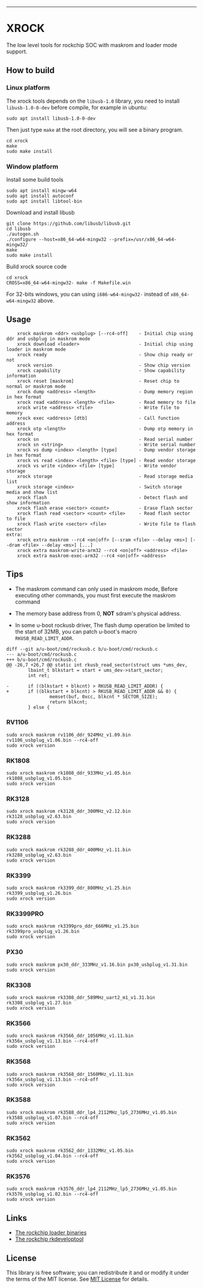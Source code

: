 
***
# XROCK
The low level tools for rockchip SOC with maskrom and loader mode support.

## How to build

### Linux platform

The xrock tools depends on the `libusb-1.0` library, you need to install `libusb-1.0-0-dev` before compile, for example in ubuntu:

```shell
sudo apt install libusb-1.0-0-dev
```

Then just type `make` at the root directory, you will see a binary program.

```shell
cd xrock
make
sudo make install
```

### Window platform

Install some build tools

```shell
sudo apt install mingw-w64
sudo apt install autoconf
sudo apt install libtool-bin
```

Download and install libusb

```shell
git clone https://github.com/libusb/libusb.git
cd libusb
./autogen.sh
./configure --host=x86_64-w64-mingw32 --prefix=/usr/x86_64-w64-mingw32/
make
sudo make install
```

Build xrock source code

```shell
cd xrock
CROSS=x86_64-w64-mingw32- make -f Makefile.win
```

For 32-bits windows, you can using `i686-w64-mingw32-` instead of `x86_64-w64-mingw32` above.


## Usage

```shell
    xrock maskrom <ddr> <usbplug> [--rc4-off]    - Initial chip using ddr and usbplug in maskrom mode
    xrock download <loader>                      - Initial chip using loader in maskrom mode
    xrock ready                                  - Show chip ready or not
    xrock version                                - Show chip version
    xrock capability                             - Show capability information
    xrock reset [maskrom]                        - Reset chip to normal or maskrom mode
    xrock dump <address> <length>                - Dump memory region in hex format
    xrock read <address> <length> <file>         - Read memory to file
    xrock write <address> <file>                 - Write file to memory
    xrock exec <address> [dtb]                   - Call function address
    xrock otp <length>                           - Dump otp memory in hex format
    xrock sn                                     - Read serial number
    xrock sn <string>                            - Write serial number
    xrock vs dump <index> <length> [type]        - Dump vendor storage in hex format
    xrock vs read <index> <length> <file> [type] - Read vendor storage
    xrock vs write <index> <file> [type]         - Write vendor storage
    xrock storage                                - Read storage media list
    xrock storage <index>                        - Switch storage media and show list
    xrock flash                                  - Detect flash and show information
    xrock flash erase <sector> <count>           - Erase flash sector
    xrock flash read <sector> <count> <file>     - Read flash sector to file
    xrock flash write <sector> <file>            - Write file to flash sector
extra:
    xrock extra maskrom --rc4 <on|off> [--sram <file> --delay <ms>] [--dram <file> --delay <ms>] [...]
    xrock extra maskrom-write-arm32 --rc4 <on|off> <address> <file>
    xrock extra maskrom-exec-arm32 --rc4 <on|off> <address>
```

## Tips

- The maskrom command can only used in maskrom mode, Before executing other commands, you must first execute the maskrom command

- The memory base address from 0, **NOT** sdram's physical address.

- In some u-boot rockusb driver, The flash dump operation be limited to the start of 32MB, you can patch u-boot's macro `RKUSB_READ_LIMIT_ADDR`.

```
diff --git a/u-boot/cmd/rockusb.c b/u-boot/cmd/rockusb.c
--- a/u-boot/cmd/rockusb.c
+++ b/u-boot/cmd/rockusb.c
@@ -26,7 +26,7 @@ static int rkusb_read_sector(struct ums *ums_dev,
        lbaint_t blkstart = start + ums_dev->start_sector;
        int ret;

-       if ((blkstart + blkcnt) > RKUSB_READ_LIMIT_ADDR) {
+       if ((blkstart + blkcnt) > RKUSB_READ_LIMIT_ADDR && 0) {
                memset(buf, 0xcc, blkcnt * SECTOR_SIZE);
                return blkcnt;
        } else {
```

### RV1106

```shell
sudo xrock maskrom rv1106_ddr_924MHz_v1.09.bin rv1106_usbplug_v1.06.bin --rc4-off
sudo xrock version
```

### RK1808

```shell
sudo xrock maskrom rk1808_ddr_933MHz_v1.05.bin rk1808_usbplug_v1.05.bin
sudo xrock version
```

### RK3128

```shell
sudo xrock maskrom rk3128_ddr_300MHz_v2.12.bin rk3128_usbplug_v2.63.bin
sudo xrock version
```

### RK3288

```shell
sudo xrock maskrom rk3288_ddr_400MHz_v1.11.bin rk3288_usbplug_v2.63.bin
sudo xrock version
```

### RK3399

```shell
sudo xrock maskrom rk3399_ddr_800MHz_v1.25.bin rk3399_usbplug_v1.26.bin
sudo xrock version
```

### RK3399PRO

```shell
sudo xrock maskrom rk3399pro_ddr_666MHz_v1.25.bin rk3399pro_usbplug_v1.26.bin
sudo xrock version
```

### PX30

```shell
sudo xrock maskrom px30_ddr_333MHz_v1.16.bin px30_usbplug_v1.31.bin
sudo xrock version
```

### RK3308

```shell
sudo xrock maskrom rk3308_ddr_589MHz_uart2_m1_v1.31.bin rk3308_usbplug_v1.27.bin
sudo xrock version
```

### RK3566

```shell
sudo xrock maskrom rk3566_ddr_1056MHz_v1.11.bin rk356x_usbplug_v1.13.bin --rc4-off
sudo xrock version
```

### RK3568

```shell
sudo xrock maskrom rk3568_ddr_1560MHz_v1.11.bin rk356x_usbplug_v1.13.bin --rc4-off
sudo xrock version
```

### RK3588

```shell
sudo xrock maskrom rk3588_ddr_lp4_2112MHz_lp5_2736MHz_v1.05.bin rk3588_usbplug_v1.07.bin --rc4-off
sudo xrock version
```

### RK3562

```shell
sudo xrock maskrom rk3562_ddr_1332MHz_v1.05.bin rk3562_usbplug_v1.04.bin --rc4-off
sudo xrock version
```

### RK3576

```shell
sudo xrock maskrom rk3576_ddr_lp4_2112MHz_lp5_2736MHz_v1.05.bin  rk3576_usbplug_v1.02.bin --rc4-off
sudo xrock version
```

## Links

* [The rockchip loader binaries](https://github.com/rockchip-linux/rkbin)
* [The rockchip rkdeveloptool](https://github.com/rockchip-linux/rkdeveloptool)

## License

This library is free software; you can redistribute it and or modify it under the terms of the MIT license. See [MIT License](LICENSE) for details.

